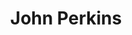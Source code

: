 ---
id: "jp_k"
title: "John Perkins"
image: "img/john_perkins.jpg"
type: "Keynote"
about: "John Perkins learned the powers of perceived reality to change objective reality from Amazon shamans in 1968-71, honed them as an economic hit man, and has since used them to help individuals, corporations, and governments create a better world. His books, in 33 languages, spent 73 weeks on the NYT bestseller list. John is a founder and board member of Dream Change and The Pachamama Alliance, non-profit organizations devoted to establishing a world future generations will want to inherit."
type_event: "Keynote Speech"
name_event: "Touching the Jaguar"
date_event: "February 2nd 2019"
time_event: "14:00"
about_event: "Changing Reality by Changing Perception. 
When aliens arrive, how will they deal with our planet and us? They’ll certainly be impressed by Earth’s beauty and abundant resources, and dismayed by the destructive actions of its people. They’ll be shocked by the brutal ways we treat each other and our planetary home. They may well decide that if we continue to kill and destroy, they’ll have no choice but to save the planet by eradicating us."
tags: ['ind_key', 'prem', 'prem_plus_dw']
draft: false
---